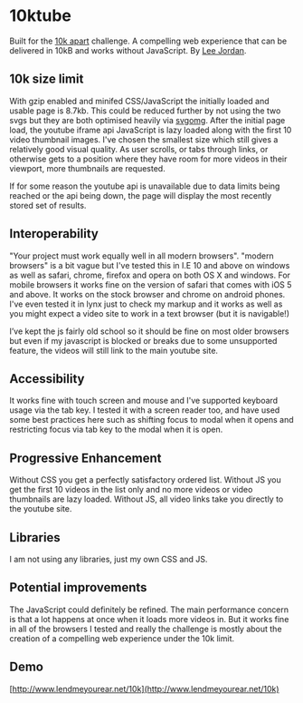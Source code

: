 # 10ktube
Built for the [10k apart](https://a-k-apart.com) challenge. A compelling web experience that can be delivered in 10kB and works without JavaScript. By [Lee Jordan](http://www.lendmeyourear.net/).

## 10k size limit
With gzip enabled and minifed CSS/JavaScript the initially loaded and usable page is 8.7kb.
This could be reduced further by not using the two svgs but they are both optimised heavily via [svgomg](https://jakearchibald.github.io/svgomg/). After the initial page load, the youtube iframe api JavaScript is lazy loaded along with the first 10 video thumbnail images. I've chosen the smallest size which still gives a relatively good visual quality.
As user scrolls, or tabs through links, or otherwise gets to a position where they have room for more videos in their viewport, more thumbnails are requested.

If for some reason the youtube api is unavailable due to data limits being reached or the api being down, the page will display the most recently stored set of results.

## Interoperability
"Your project must work equally well in all modern browsers". "modern browsers" is a bit vague but I've tested this in I.E 10 and above on windows as well as safari, chrome, firefox and opera on both OS X and windows. For mobile browsers it works fine on the version of safari that comes with iOS 5 and above. It works on the stock browser and chrome on android phones. I've even tested it in lynx just to check my markup and it works as well as you might expect a video site to work in a text browser (but it is navigable!)

I’ve kept the js fairly old school so it should be fine on most older browsers but even if my javascript is blocked or breaks due to some unsupported feature, the videos will still link to the main youtube site.

## Accessibility
It works fine with touch screen and mouse and I've supported keyboard usage via the tab key. I tested it with a screen reader too, and have used some best practices here such as shifting focus to modal when it opens and restricting focus via tab key to the modal when it is open.

## Progressive Enhancement
Without CSS you get a perfectly satisfactory ordered list. Without JS you get the first 10 videos in the list only and no more videos or video thumbnails are lazy loaded. Without JS, all video links take you directly to the youtube site.

## Libraries
I am not using any libraries, just my own CSS and JS.

## Potential improvements
The JavaScript could definitely be refined. The main performance concern is that a lot happens at once when it loads more videos in. But it works fine in all of the browsers I tested and really the challenge is mostly about the creation of a compelling web experience under the 10k limit.

## Demo
[http://www.lendmeyourear.net/10k](http://www.lendmeyourear.net/10k)
